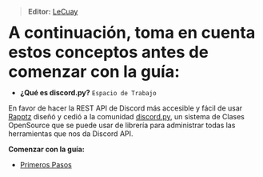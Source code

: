 
> **<i class="fas fa-user"></i> Editor:** [LeCuay](https://github.com/LeCuay)

<font size=6> **A continuación, toma en cuenta estos conceptos antes de comenzar con la guía:** </font>

* **¿Qué es discord.py?** `Espacio de Trabajo`

En favor de hacer la REST API de Discord más accesible y fácil de usar [Rapptz](https://github.com/Rapptz) diseñó y cedió a la comunidad [discord.py](https://github.com/Rapptz/discord.py), un sistema de Clases OpenSource que se puede usar de librería para administrar todas las herramientas que nos da Discord API.

**<i class="fas fa-arrow-circle-right"></i> Comenzar con la guía:**
* [Primeros Pasos](/guias/py/dpy/primeros-pasos.md)
